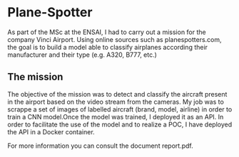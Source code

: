# Plane-Spotter

As part of the MSc at the ENSAI, I had to carry out a mission for the company Vinci Airport. 
Using online sources such as planespotters.com, the goal is to build a model able to classify airplanes according their manufacturer and their type (e.g. A320, B777, etc.)

## The mission

The objective of the mission was to detect and classify the aircraft present in the airport based on the video stream from the cameras. 
My job was to scrappe a set of images of labelled aircraft (brand, model, airline) in order to train a CNN model.Once the model was trained, I deployed it as an API.
In order to facilitate the use of the model and to realize a POC, I have deployed the API in a Docker container.

For more information you can consult the document report.pdf.

